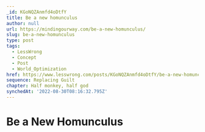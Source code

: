 ```yaml
---
_id: KGoNQZAnmfd4oDtfY
title: Be a new homunculus
author: null
url: https://mindingourway.com/be-a-new-homunculus/
slug: be-a-new-homunculus
type: post
tags:
  - LessWrong
  - Concept
  - Post
  - World_Optimization
href: https://www.lesswrong.com/posts/KGoNQZAnmfd4oDtfY/be-a-new-homunculus
sequence: Replacing Guilt
chapter: Half monkey, half god
synchedAt: '2022-08-30T08:16:32.795Z'
---
```


# Be a New Homunculus
